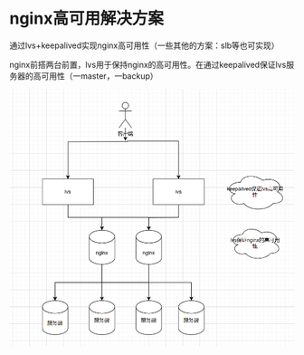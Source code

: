 # nginx高可用解决方案

通过lvs+keepalived实现nginx高可用性（一些其他的方案：slb等也可实现）

nginx前搭两台前置，lvs用于保持nginx的高可用性。在通过keepalived保证lvs服务器的高可用性（一master，一backup）

![](../../assets/nginx/3.png)
